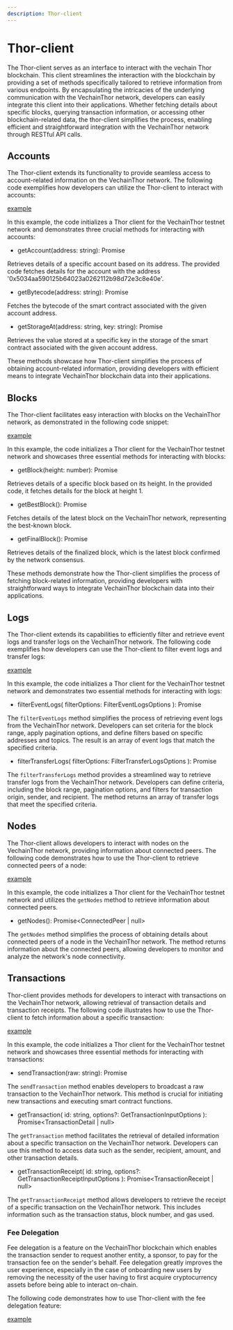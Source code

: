 ```yaml
---
description: Thor-client
---
```


# Thor-client

The Thor-client serves as an interface to interact with the vechain Thor blockchain. This client streamlines the interaction with the blockchain by providing a set of methods specifically tailored to retrieve information from various endpoints. By encapsulating the intricacies of the underlying communication with the VechainThor network, developers can easily integrate this client into their applications. Whether fetching details about specific blocks, querying transaction information, or accessing other blockchain-related data, the thor-client simplifies the process, enabling efficient and straightforward integration with the VechainThor network through RESTful API calls.

## Accounts

The Thor-client extends its functionality to provide seamless access to account-related information on the VechainThor network. The following code exemplifies how developers can utilize the Thor-client to interact with accounts:

[example](examples/thor-client/accounts.ts)

In this example, the code initializes a Thor client for the VechainThor testnet network and demonstrates three crucial methods for interacting with accounts:

 - getAccount(address: string): Promise<Account>

Retrieves details of a specific account based on its address. The provided code fetches details for the account with the address '0x5034aa590125b64023a0262112b98d72e3c8e40e'.

 - getBytecode(address: string): Promise<string>

Fetches the bytecode of the smart contract associated with the given account address.

 - getStorageAt(address: string, key: string): Promise<string>

Retrieves the value stored at a specific key in the storage of the smart contract associated with the given account address.

These methods showcase how Thor-client simplifies the process of obtaining account-related information, providing developers with efficient means to integrate VechainThor blockchain data into their applications.

## Blocks

The Thor-client facilitates easy interaction with blocks on the VechainThor network, as demonstrated in the following code snippet:

[example](examples/thor-client/blocks.ts)

In this example, the code initializes a Thor client for the VechainThor testnet network and showcases three essential methods for interacting with blocks:

 - getBlock(height: number): Promise<Block>

Retrieves details of a specific block based on its height. In the provided code, it fetches details for the block at height 1.

 - getBestBlock(): Promise<Block>

Fetches details of the latest block on the VechainThor network, representing the best-known block.

 - getFinalBlock(): Promise<Block>

Retrieves details of the finalized block, which is the latest block confirmed by the network consensus.

These methods demonstrate how the Thor-client simplifies the process of fetching block-related information, providing developers with straightforward ways to integrate VechainThor blockchain data into their applications.

## Logs

The Thor-client extends its capabilities to efficiently filter and retrieve event logs and transfer logs on the VechainThor network. The following code exemplifies how developers can use the Thor-client to filter event logs and transfer logs:

[example](examples/thor-client/logs.ts)

In this example, the code initializes a Thor client for the VechainThor testnet network and demonstrates two essential methods for interacting with logs:

 - filterEventLogs(
        filterOptions: FilterEventLogsOptions
    ): Promise<EventLogs>

The `filterEventLogs` method simplifies the process of retrieving event logs from the VechainThor network. Developers can set criteria for the block range, apply pagination options, and define filters based on specific addresses and topics. The result is an array of event logs that match the specified criteria.

 - filterTransferLogs(
        filterOptions: FilterTransferLogsOptions
    ): Promise<TransferLogs>

The `filterTransferLogs` method provides a streamlined way to retrieve transfer logs from the VechainThor network. Developers can define criteria, including the block range, pagination options, and filters for transaction origin, sender, and recipient. The method returns an array of transfer logs that meet the specified criteria.

## Nodes

The Thor-client allows developers to interact with nodes on the VechainThor network, providing information about connected peers. The following code demonstrates how to use the Thor-client to retrieve connected peers of a node:

[example](examples/thor-client/nodes.ts)

In this example, the code initializes a Thor client for the VechainThor testnet network and utilizes the `getNodes` method to retrieve information about connected peers.

 - getNodes(): Promise<ConnectedPeer | null>

The `getNodes` method simplifies the process of obtaining details about connected peers of a node in the VechainThor network. The method returns information about the connected peers, allowing developers to monitor and analyze the network's node connectivity.

## Transactions

Thor-client provides methods for developers to interact with transactions on the VechainThor network, allowing retrieval of transaction details and transaction receipts. The following code illustrates how to use the Thor-client to fetch information about a specific transaction:

[example](examples/thor-client/transactions.ts)

In this example, the code initializes a Thor client for the VechainThor testnet network and showcases three essential methods for interacting with transactions:

 - sendTransaction(raw: string): Promise<TransactionSendResult>

The `sendTransaction` method enables developers to broadcast a raw transaction to the VechainThor network. This method is crucial for initiating new transactions and executing smart contract functions.

 - getTransaction(
        id: string,
        options?: GetTransactionInputOptions
    ): Promise<TransactionDetail | null>

The `getTransaction` method facilitates the retrieval of detailed information about a specific transaction on the VechainThor network. Developers can use this method to access data such as the sender, recipient, amount, and other transaction details.

 - getTransactionReceipt(
        id: string,
        options?: GetTransactionReceiptInputOptions
    ): Promise<TransactionReceipt | null> 

The `getTransactionReceipt` method allows developers to retrieve the receipt of a specific transaction on the VechainThor network. This includes information such as the transaction status, block number, and gas used.

### Fee Delegation

Fee delegation is a feature on the VechainThor blockchain which enables the transaction sender to request another entity, a sponsor, to pay for the transaction fee on the sender's behalf. Fee delegation greatly improves the user experience, especially in the case of onboarding new users by removing the necessity of the user having to first acquire cryptocurrency assets before being able to interact on-chain.

The following code demonstrates how to use Thor-client with the fee delegation feature:

[example](examples/thor-client/delegated-transactions.ts)